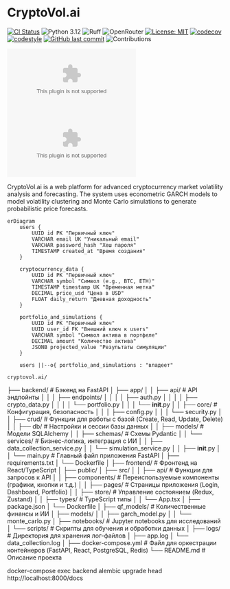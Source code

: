 # CryptoVol.ai

[![CI Status](https://github.com/HoshiBatista/CryptoVol.ai/actions/workflows/ci.yml/badge.svg?branch=main)](https://github.com/HoshiBatista/CryptoVol.ai/actions/workflows/ci.yml)
![Python 3.12](https://img.shields.io/badge/Python-3.12-blue.svg)
![Ruff](https://img.shields.io/badge/Linter-Ruff-yellow.svg)
![OpenRouter](https://img.shields.io/badge/OpenRouter-API-lightgrey.svg)
[![License: MIT](https://img.shields.io/badge/License-MIT-yellow.svg)](https://opensource.org/licenses/MIT)
[![codecov](https://codecov.io/gh/HoshiBatista/CryptoVol.ai/branch/main/graph/badge.svg)](https://codecov.io/gh/HoshiBatista/CryptoVol.ai)
[![codestyle](https://img.shields.io/badge/code%20style-black-000000.svg)](https://github.com/psf/black)
[![GitHub last commit](https://img.shields.io/github/last-commit/HoshiBatista/CryptoVol.ai.svg)](https://github.com/HoshiBatista/CryptoVol.ai/commits/main)
![Contributions](https://img.shields.io/badge/contributions-welcome-brightgreen.svg)

[![GitHub stars](https://img.shields.io/github/stars/HoshiBatista/CryptoVol.ai?style=social)](https://github.com/HoshiBatista/CryptoVol.ai/stargazers)
[![GitHub forks](https://img.shields.io/github/forks/HoshiBatista/CryptoVol.ai?style=social)](https://github.com/HoshiBatista/CryptoVol.ai/network/members)

CryptoVol.ai is a web platform for advanced cryptocurrency market volatility analysis and forecasting. The system uses econometric GARCH models to model volatility clustering and Monte Carlo simulations to generate probabilistic price forecasts.

```
erDiagram
    users {
        UUID id PK "Первичный ключ"
        VARCHAR email UK "Уникальный email"
        VARCHAR password_hash "Хеш пароля"
        TIMESTAMP created_at "Время создания"
    }

    cryptocurrency_data {
        UUID id PK "Первичный ключ"
        VARCHAR symbol "Символ (e.g., BTC, ETH)"
        TIMESTAMP timestamp UK "Временная метка"
        DECIMAL price_usd "Цена в USD"
        FLOAT daily_return "Дневная доходность"
    }

    portfolio_and_simulations {
        UUID id PK "Первичный ключ"
        UUID user_id FK "Внешний ключ к users"
        VARCHAR symbol "Символ актива в портфеле"
        DECIMAL amount "Количество актива"
        JSONB projected_value "Результаты симуляции"
    }

    users ||--o{ portfolio_and_simulations : "владеет"

```
    cryptovol.ai/
├── backend/                  # Бэкенд на FastAPI
│   ├── app/
│   │   ├── api/              # API эндпойнты
│   │   │   ├── endpoints/
│   │   │   │   ├── auth.py
│   │   │   │   ├── crypto_data.py
│   │   │   │   └── portfolio.py
│   │   │   └── __init__.py
│   │   ├── core/             # Конфигурация, безопасность
│   │   │   ├── config.py
│   │   │   └── security.py
│   │   ├── crud/             # Функции для работы с базой (Create, Read, Update, Delete)
│   │   ├── db/               # Настройки и сессии базы данных
│   │   ├── models/           # Модели SQLAlchemy
│   │   ├── schemas/          # Схемы Pydantic
│   │   └── services/         # Бизнес-логика, интеграция с ИИ
│   │       ├── data_collection_service.py
│   │       └── simulation_service.py
│   │   ├── __init__.py
│   │   └── main.py           # Главный файл приложения FastAPI
│   ├── requirements.txt
│   └── Dockerfile
│
├── frontend/                 # Фронтенд на React/TypeScript
│   ├── public/
│   ├── src/
│   │   ├── api/              # Функции для запросов к API
│   │   ├── components/       # Переиспользуемые компоненты (графики, кнопки и т.д.)
│   │   ├── pages/            # Страницы приложения (Login, Dashboard, Portfolio)
│   │   ├── store/            # Управление состоянием (Redux, Zustand)
│   │   ├── types/            # TypeScript типы
│   │   └── App.tsx
│   ├── package.json
│   └── Dockerfile
│
├── qf_models/                # Количественные финансы и ИИ
│   ├── models/
│   │   ├── garch_model.py
│   │   └── monte_carlo.py
│   ├── notebooks/            # Jupyter notebooks для исследований
│   └── scripts/              # Скрипты для обучения и обработки данных
│
├── logs/                     # Директория для хранения лог-файлов
│   ├── app.log
│   └── data_collection.log
│
├── docker-compose.yml        # Файл для оркестрации контейнеров (FastAPI, React, PostgreSQL, Redis)
└── README.md                 # Описание проекта



docker-compose exec backend alembic upgrade head
http://localhost:8000/docs
